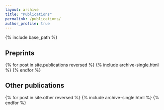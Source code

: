 ```yaml
---
layout: archive
title: "Publications"
permalink: /publications/
author_profile: true
---
```

{% include base_path %}


<script type="text/javascript">
  var headID = document.getElementsByTagName("head")[0];
  var newScript = document.createElement('script');
  var urlPrefix = 'https://arxiv.org/a/';
  var arxiv_authorid = "paya_c_1";
  newScript.type = 'text/javascript';

if (arxiv_authorid.indexOf(urlPrefix) === 0) {
	arxiv_authorid=arxiv_authorid.substr(urlPrefix.length, 50);
}
newScript.src = urlPrefix + arxiv_authorid + '.js';

headID.appendChild(newScript);

function htmlFix(html)
{
  var re = new RegExp('&apos;', 'g');
	html = html.replace(re,'&#39;');
	return html;
}


function jsonarXivFeed(feed)
{
	makearXiv(feed); 
}

function makearXiv(feed)
{
  var x = 0;
  var html = '<div id="arxivcontainer" style="font-family:Lucida Grande,helvetica, arial, verdana,sans-serif;margin:.7em;font-size:90%">\n';
  var format_name = '';

  html += '<h3 style="padding-bottom:2px; margin-bottom:3px;">' + htmlFix(feed.title) + '</h3>\n';
  html += '<dl>\n';
  num_entries = feed.entries.length;
  extra_entries = false;
  for (x=0; x<num_entries; x++){
    html += '<dt>['+(num_entries-x)+']&nbsp\n';
    html += '\t<span class="list-identifier" style="font-weight:bold"><a href="'+feed.entries[x].id+'" title="Abstract">'+feed.entries[x].id+'</a> [ ';
    for (format_name in feed.entries[x].formats) {
      if (feed.entries[x].formats.hasOwnProperty(format_name)) {
        var format_value = feed.entries[x].formats[format_name]
        html += '<a href="' + format_value +'" title="Download '+format_name+'">'+ format_name+'</a> ';
      }
    }
    html += "]</span>\n</dt>\n";  
    html+='<dd style="padding-bottom:1em;">\n\t<div class="meta" style="line-height:130%;">\n\t\t<div class="list-title" style="font-size:large;font-weight:bold;margin:0.25em 0 0 0;line-height:120%">\n'
    html += '\t\t\t'+ feed.entries[x].title+'\n\t\t</div>';
    html += '\t\t<div class="list-authors" style="font-weight:normal;font-size:110%;text-decoration:none;">'+feed.entries[x].authors+'</div>\n';
    if (feed.entries[x].journal_ref.length > 1){
      html += '\t\t<div class="list-journal-ref" style="font-weight:normal;font-size:90%;"><span class="descriptor">Journal ref:</span> ' + feed.entries[x].journal_ref + '</div>\n';
    }
    if (feed.entries[x].doi && feed.entries[x].doi.length > 0){
      html += '\t\t<div class="list-doi" style="font-weight:normal;font-size:90%;"><span class="descriptor">DOI:</span> ';
		    var dois = feed.entries[x].doi.split(' ');
		    for (var j in dois) {
		       html += '<a href="https://dx.doi.org/'+dois[j]+'">'+dois[j]+'</a> '; 
		    }
		    html += '</div>\n';
    }
    html += '\t</div>\n</dd>';
  }
  if (extra_entries) {
	    html +='<br /><span style="font-size:80%">[ Showing '+num_entries+' of '+feed.entries.length+' total entries, additional <a href="https://arxiv.org/a/'+arxiv_authorid+'">'+(feed.entries.length-num_entries)+'</a> entries available at arXiv.org ]</span>';
    } else {
	    html +='<br /><span style="font-size:80%">[ Showing '+num_entries+' of '+feed.entries.length+' total entries]</span>\n';
    }
    html += '<br /><span id="authorid_hook" style="font-size:80%; padding-left:0px">[ This list is powered by an <a href="https://arxiv.org/a/'+arxiv_authorid + '">arXiv author id</a> and the <a href="https://arxiv.org/help/myarticles">myarticles</a> widget ]</span>';
    html += '</dl>\n</div>\n'
    document.getElementById('arxivfeed').innerHTML=html;
}
</script>

## Preprints
<div id="arxivfeed"></div>


{% for post in site.publications reversed %}
  {% include archive-single.html %}
{% endfor %}

## Other publications

{% for post in site.other reversed %}
  {% include archive-single.html %}
{% endfor %}
